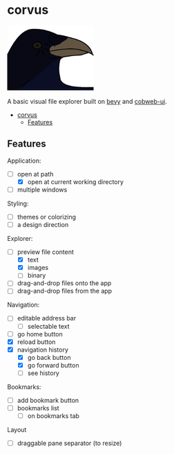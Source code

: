 # corvus

<img src="./assets/images/corvus.png" alt="A drawing of a crow I made" width="200"/>

A basic visual file explorer built on [bevy](https://www.bevy.org) and [cobweb-ui](https://github.com/UkoeHB/bevy_cobweb_ui).

<!--toc:start-->

- [corvus](#corvus)
  - [Features](#features)

<!--toc:end-->

## Features

Application:

- [ ] open at path
  - [x] open at current working directory
- [ ] multiple windows

Styling:

- [ ] themes or colorizing
- [ ] a design direction

Explorer:

- [ ] preview file content
  - [x] text
  - [x] images
  - [ ] binary
- [ ] drag-and-drop files onto the app
- [ ] drag-and-drop files from the app

Navigation:

- [ ] editable address bar
  - [ ] selectable text
- [ ] go home button
- [x] reload button
- [x] navigation history
  - [x] go back button
  - [x] go forward button
  - [ ] see history

Bookmarks:

- [ ] add bookmark button
- [ ] bookmarks list
  - [ ] on bookmarks tab

Layout

- [ ] draggable pane separator (to resize)
